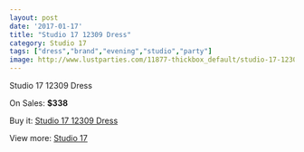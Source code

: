 ```yaml
---
layout: post
date: '2017-01-17'
title: "Studio 17 12309 Dress"
category: Studio 17
tags: ["dress","brand","evening","studio","party"]
image: http://www.lustparties.com/11877-thickbox_default/studio-17-12309-dress.jpg
---
```

Studio 17 12309 Dress

On Sales: **$338**
<a href="https://www.lustparties.com/en/studio-17/4303-studio-17-12309-dress.html"><amp-img layout="responsive" width="600" height="600" src="//www.lustparties.com/11877-thickbox_default/studio-17-12309-dress.jpg" alt="Studio 17 12309 Dress 0" /></a>
<a href="https://www.lustparties.com/en/studio-17/4303-studio-17-12309-dress.html"><amp-img layout="responsive" width="600" height="600" src="//www.lustparties.com/11878-thickbox_default/studio-17-12309-dress.jpg" alt="Studio 17 12309 Dress 1" /></a>
<a href="https://www.lustparties.com/en/studio-17/4303-studio-17-12309-dress.html"><amp-img layout="responsive" width="600" height="600" src="//www.lustparties.com/11879-thickbox_default/studio-17-12309-dress.jpg" alt="Studio 17 12309 Dress 2" /></a>

Buy it: [Studio 17 12309 Dress](https://www.lustparties.com/en/studio-17/4303-studio-17-12309-dress.html "Studio 17 12309 Dress")

View more: [Studio 17](https://www.lustparties.com/en/22-studio-17 "Studio 17")